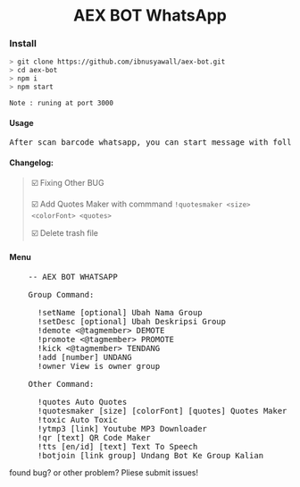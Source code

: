 <div align="center">

# AEX BOT WhatsApp

</div>

### Install

```bash
> git clone https://github.com/ibnusyawall/aex-bot.git
> cd aex-bot
> npm i
> npm start
```

``Note : runing at port 3000``

#### Usage
<pre>
After scan barcode whatsapp, you can start message with following command : !menu for showing menu/command
</pre>


#### Changelog:
> ☑️ Fixing Other BUG 
>
> ☑️ Add Quotes Maker with commmand `!quotesmaker <size> <colorFont> <quotes>`
>
> ☑️ Delete trash file 

#### Menu

<pre>
    -- AEX BOT WHATSAPP

    Group Command:

      !setName [optional] Ubah Nama Group
      !setDesc [optional] Ubah Deskripsi Group
      !demote <@tagmember> DEMOTE
      !promote <@tagmember> PROMOTE
      !kick <@tagmember> TENDANG
      !add [number] UNDANG
      !owner View is owner group

    Other Command:

      !quotes Auto Quotes
      !quotesmaker [size] [colorFont] [quotes] Quotes Maker
      !toxic Auto Toxic
      !ytmp3 [link] Youtube MP3 Downloader
      !qr [text] QR Code Maker
      !tts [en/id] [text] Text To Speech
      !botjoin [link group] Undang Bot Ke Group Kalian
</pre>

found bug? or other problem? Pliese submit issues!
